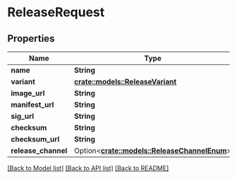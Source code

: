 # ReleaseRequest

## Properties

Name | Type | Description | Notes
------------ | ------------- | ------------- | -------------
**name** | **String** |  | 
**variant** | [**crate::models::ReleaseVariant**](ReleaseVariant.md) |  | 
**image_url** | **String** |  | 
**manifest_url** | **String** |  | 
**sig_url** | **String** |  | 
**checksum** | **String** |  | 
**checksum_url** | **String** |  | 
**release_channel** | Option<[**crate::models::ReleaseChannelEnum**](ReleaseChannelEnum.md)> |  | [optional]

[[Back to Model list]](../README.md#documentation-for-models) [[Back to API list]](../README.md#documentation-for-api-endpoints) [[Back to README]](../README.md)


